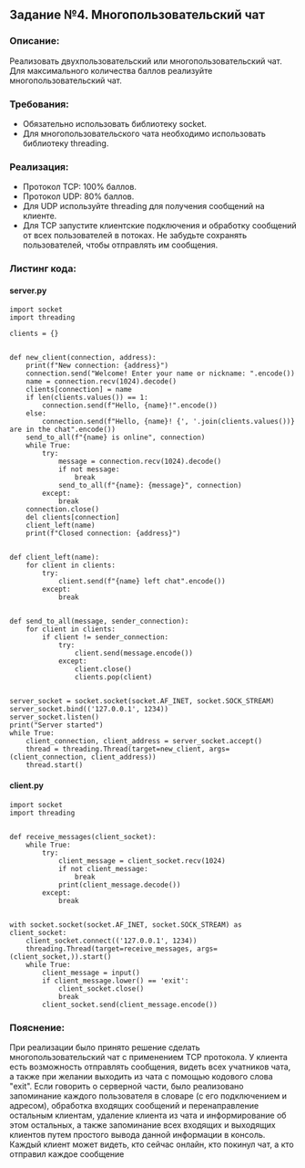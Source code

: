 ## Задание №4. Многопользовательский чат

### Описание: 
Реализовать двухпользовательский или многопользовательский чат. Для максимального количества баллов реализуйте многопользовательский чат.

### Требования:
* Обязательно использовать библиотеку socket.
* Для многопользовательского чата необходимо использовать библиотеку threading.

### Реализация:

* Протокол TCP: 100% баллов.
* Протокол UDP: 80% баллов.
* Для UDP используйте threading для получения сообщений на клиенте.
* Для TCP запустите клиентские подключения и обработку сообщений от всех пользователей в потоках. Не забудьте сохранять пользователей, чтобы отправлять им сообщения.

### Листинг кода:
#### server.py
```
import socket
import threading

clients = {}


def new_client(connection, address):
    print(f"New connection: {address}")
    connection.send("Welcome! Enter your name or nickname: ".encode())
    name = connection.recv(1024).decode()
    clients[connection] = name
    if len(clients.values()) == 1:
        connection.send(f"Hello, {name}!".encode())
    else:
        connection.send(f"Hello, {name}! {', '.join(clients.values())} are in the chat".encode())
    send_to_all(f"{name} is online", connection)
    while True:
        try:
            message = connection.recv(1024).decode()
            if not message:
                break
            send_to_all(f"{name}: {message}", connection)
        except:
            break
    connection.close()
    del clients[connection]
    client_left(name)
    print(f"Closed connection: {address}")


def client_left(name):
    for client in clients:
        try:
            client.send(f"{name} left chat".encode())
        except:
            break


def send_to_all(message, sender_connection):
    for client in clients:
        if client != sender_connection:
            try:
                client.send(message.encode())
            except:
                client.close()
                clients.pop(client)


server_socket = socket.socket(socket.AF_INET, socket.SOCK_STREAM)
server_socket.bind(('127.0.0.1', 1234))
server_socket.listen()
print("Server started")
while True:
    client_connection, client_address = server_socket.accept()
    thread = threading.Thread(target=new_client, args=(client_connection, client_address))
    thread.start()

```

#### client.py
``` 
import socket
import threading


def receive_messages(client_socket):
    while True:
        try:
            client_message = client_socket.recv(1024)
            if not client_message:
                break
            print(client_message.decode())
        except:
            break


with socket.socket(socket.AF_INET, socket.SOCK_STREAM) as client_socket:
    client_socket.connect(('127.0.0.1', 1234))
    threading.Thread(target=receive_messages, args=(client_socket,)).start()
    while True:
        client_message = input()
        if client_message.lower() == 'exit':
            client_socket.close()
            break
        client_socket.send(client_message.encode())

```

### Пояснение:
При реализации было принято решение сделать многопользовательский чат с применением TCP протокола. У клиента есть возможность отправлять сообщения, видеть всех учатников чата, а также при желании выходить из чата с помощью кодового слова "exit". Если говорить о серверной части, было реализовано запоминание каждого пользователя в словаре (с его подключением и адресом), обработка входящих сообщений и перенаправление остальным клиентам, удаление клиента из чата и информирование об этом остальных, а также запоминание всех входящих и выходящих клиентов путем простого вывода данной информации в консоль. Каждый клиент может видеть, кто сейчас онлайн, кто покинул чат, а кто отправил каждое сообщение
